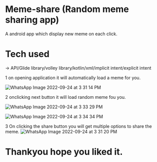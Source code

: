 # Meme-share (Random meme sharing app)
A android app which display new meme on each click.

# Tech used
-> API/Glide library/volley library/kotlin/xml/implicit intent/explicit intent

1 on opening application it will automatically load a meme for you.

![WhatsApp Image 2022-09-24 at 3 31 14 PM](https://user-images.githubusercontent.com/91592507/192092091-4cbf6a3e-6867-4e78-a01b-798341583692.jpeg)

2 onclicking next button it will load random meme fou you.

![WhatsApp Image 2022-09-24 at 3 33 29 PM](https://user-images.githubusercontent.com/91592507/192092147-64d25f69-6663-4f23-8b9b-f74148ec6826.jpeg)

![WhatsApp Image 2022-09-24 at 3 34 34 PM](https://user-images.githubusercontent.com/91592507/192092196-d790892a-2ac4-414b-9f9f-5f815644e5a2.jpeg)


3 On clicking the share button you will get multiple options to share the meme.
![WhatsApp Image 2022-09-24 at 3 31 20 PM](https://user-images.githubusercontent.com/91592507/192092303-94cca611-a57e-4a01-bbd0-1e6c58cf5eb3.jpeg)

# Thankyou hope you liked it.


